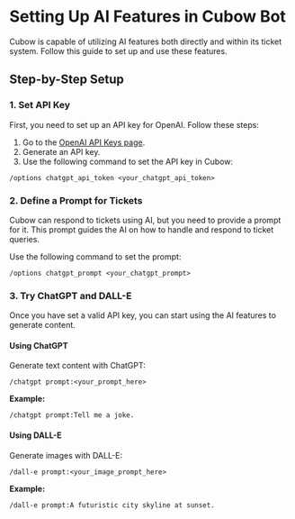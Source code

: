 # Setting Up AI Features in Cubow Bot

Cubow is capable of utilizing AI features both directly and within its ticket system. Follow this guide to set up and use these features.

## Step-by-Step Setup

### 1. Set API Key

First, you need to set up an API key for OpenAI. Follow these steps:

1. Go to the [OpenAI API Keys page](https://platform.openai.com/settings/profile?tab=api-keys).
2. Generate an API key.
3. Use the following command to set the API key in Cubow:

```plaintext
/options chatgpt_api_token <your_chatgpt_api_token>
```

### 2. Define a Prompt for Tickets

Cubow can respond to tickets using AI, but you need to provide a prompt for it. This prompt guides the AI on how to handle and respond to ticket queries.

Use the following command to set the prompt:

```plaintext
/options chatgpt_prompt <your_chatgpt_prompt>
```

### 3. Try ChatGPT and DALL-E

Once you have set a valid API key, you can start using the AI features to generate content.

#### Using ChatGPT

Generate text content with ChatGPT:

```plaintext
/chatgpt prompt:<your_prompt_here>
```

**Example:**

```plaintext
/chatgpt prompt:Tell me a joke.
```

#### Using DALL-E

Generate images with DALL-E:

```plaintext
/dall-e prompt:<your_image_prompt_here>
```

**Example:**

```plaintext
/dall-e prompt:A futuristic city skyline at sunset.
```
